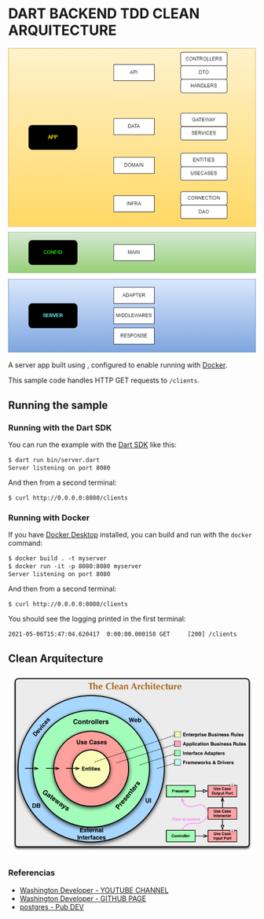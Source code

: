 # DART BACKEND TDD CLEAN ARQUITECTURE

![Alt text](abstraction.PNG)

A server app built using ,
configured to enable running with [Docker](https://www.docker.com/).

This sample code handles HTTP GET requests to `/clients`.

## Running the sample

### Running with the Dart SDK

You can run the example with the [Dart SDK](https://dart.dev/get-dart)
like this:

```
$ dart run bin/server.dart
Server listening on port 8080
```

And then from a second terminal:

```
$ curl http://0.0.0.0:8080/clients
```

### Running with Docker

If you have [Docker Desktop](https://www.docker.com/get-started) installed, you
can build and run with the `docker` command:

```
$ docker build . -t myserver
$ docker run -it -p 8080:8080 myserver
Server listening on port 8080
```

And then from a second terminal:
```
$ curl http://0.0.0.0:8080/clients
```

You should see the logging printed in the first terminal:

```
2021-05-06T15:47:04.620417  0:00:00.000158 GET     [200] /clients
```

## Clean Arquitecture

![Alt text](CleanArchitecture.jpg)


### Referencias

- [Washington Developer - YOUTUBE CHANNEL](https://www.youtube.com/watch?v=6tA4WIf0lDI&list=PLK5FPzMuRKlxe8ZDOx7H0OO30R_cazh-q)
- [Washington Developer - GITHUB PAGE](https://github.com/washingtondeveloper/youtube-dart-back-end)
- [postgres - Pub DEV](https://pub.dev/packages/postgres)
